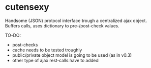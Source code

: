 cutensexy
=========

Handsome (JSON) protocol interface trough a centralized ajax object. 
Buffers calls, uses dictionary to pre-/post-check values.

TO-DO:
- post-checks
- cache needs to be tested troughly
- public/private object model is going to be used (as in v0.3)
- other type of ajax rest-calls have to added
